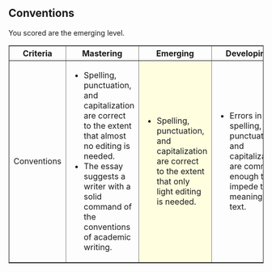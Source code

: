 ## Conventions

You scored are the emerging level.

<table border="1">
<tr><th width="10%">Criteria</th><th width="30%">Mastering</th><th width="30%">Emerging</th><th width="30%">Developing</th></tr>

<tr>
<td>Conventions</td>
<td><ul>
<li>Spelling, punctuation, and capitalization are correct to the extent that almost no editing is needed. </li>
<li>The essay suggests a writer with a solid command of the conventions of academic writing.</li>
</ul></td><td bgcolor='lightyellow'><ul>
<li>Spelling, punctuation, and capitalization are correct to the extent that only light editing is needed.</li>
</td><td><ul>
<li>Errors in spelling, punctuation, and capitalization are common enough to impede the meaning of text. </li>
</ul></td></tr>

</table>
